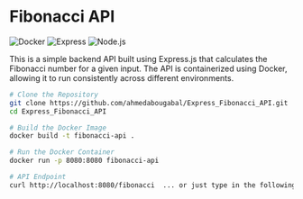 # Fibonacci API

![Docker](https://img.shields.io/badge/Docker-Containerized-blue.svg)
![Express](https://img.shields.io/badge/Express-v4.17.1-green.svg)
![Node.js](https://img.shields.io/badge/Node.js-v14-ubuntu.svg)

This is a simple backend API built using Express.js that calculates the Fibonacci number for a given input. The API is containerized using Docker, allowing it to run consistently across different environments.

```bash
# Clone the Repository
git clone https://github.com/ahmedabougabal/Express_Fibonacci_API.git
cd Express_Fibonacci_API

# Build the Docker Image
docker build -t fibonacci-api .

# Run the Docker Container
docker run -p 8080:8080 fibonacci-api

# API Endpoint
curl http://localhost:8080/fibonacci  ... or just type in the following URL in your browser : http://localhost:8080/
